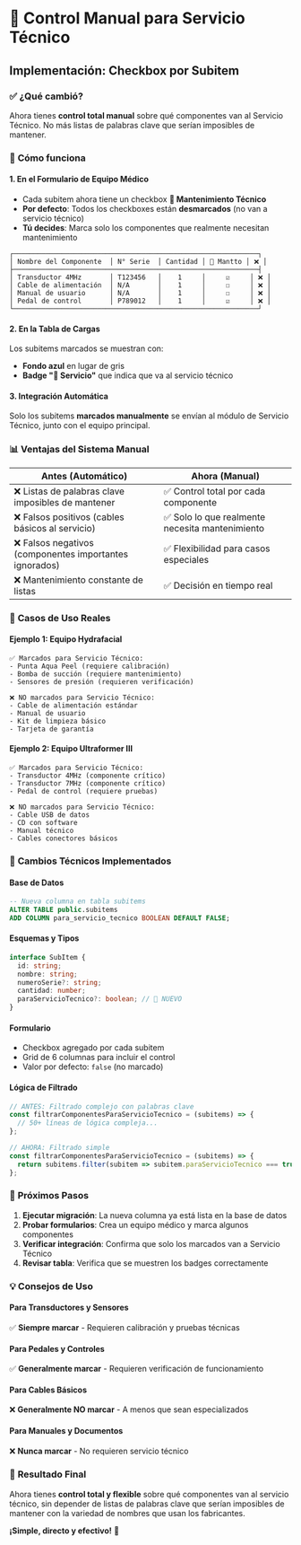 # 🎯 Control Manual para Servicio Técnico

## Implementación: Checkbox por Subitem

### ✅ **¿Qué cambió?**

Ahora tienes **control total manual** sobre qué componentes van al Servicio Técnico. No más listas de palabras clave que serían imposibles de mantener.

### 🔧 **Cómo funciona**

#### 1. **En el Formulario de Equipo Médico**
- Cada subitem ahora tiene un checkbox **🔧 Mantenimiento Técnico**
- **Por defecto**: Todos los checkboxes están **desmarcados** (no van a servicio técnico)
- **Tú decides**: Marca solo los componentes que realmente necesitan mantenimiento

```
┌─────────────────────────────────────────────────────────────┐
│ Nombre del Componente  │ N° Serie  │ Cantidad │ 🔧 Mantto │ ❌ │
├─────────────────────────────────────────────────────────────┤
│ Transductor 4MHz       │ T123456   │    1     │     ☑️     │ ❌ │
│ Cable de alimentación  │ N/A       │    1     │     ☐     │ ❌ │
│ Manual de usuario      │ N/A       │    1     │     ☐     │ ❌ │
│ Pedal de control       │ P789012   │    1     │     ☑️     │ ❌ │
└─────────────────────────────────────────────────────────────┘
```

#### 2. **En la Tabla de Cargas**
Los subitems marcados se muestran con:
- **Fondo azul** en lugar de gris
- **Badge "🔧 Servicio"** que indica que va al servicio técnico

#### 3. **Integración Automática**
Solo los subitems **marcados manualmente** se envían al módulo de Servicio Técnico, junto con el equipo principal.

### 📊 **Ventajas del Sistema Manual**

| **Antes (Automático)**                    | **Ahora (Manual)** |
|--------------------------------------------|--------------------|
| ❌ Listas de palabras clave imposibles de mantener | ✅ Control total por cada componente |
| ❌ Falsos positivos (cables básicos al servicio) | ✅ Solo lo que realmente necesita mantenimiento |
| ❌ Falsos negativos (componentes importantes ignorados) | ✅ Flexibilidad para casos especiales |
| ❌ Mantenimiento constante de listas | ✅ Decisión en tiempo real |

### 🎯 **Casos de Uso Reales**

#### **Ejemplo 1: Equipo Hydrafacial**
```
✅ Marcados para Servicio Técnico:
- Punta Aqua Peel (requiere calibración)
- Bomba de succión (requiere mantenimiento)
- Sensores de presión (requieren verificación)

❌ NO marcados para Servicio Técnico:
- Cable de alimentación estándar
- Manual de usuario
- Kit de limpieza básico
- Tarjeta de garantía
```

#### **Ejemplo 2: Equipo Ultraformer III**
```
✅ Marcados para Servicio Técnico:
- Transductor 4MHz (componente crítico)
- Transductor 7MHz (componente crítico)
- Pedal de control (requiere pruebas)

❌ NO marcados para Servicio Técnico:
- Cable USB de datos
- CD con software
- Manual técnico
- Cables conectores básicos
```

### 🔧 **Cambios Técnicos Implementados**

#### **Base de Datos**
```sql
-- Nueva columna en tabla subitems
ALTER TABLE public.subitems 
ADD COLUMN para_servicio_tecnico BOOLEAN DEFAULT FALSE;
```

#### **Esquemas y Tipos**
```typescript
interface SubItem {
  id: string;
  nombre: string;
  numeroSerie?: string;
  cantidad: number;
  paraServicioTecnico?: boolean; // 🎯 NUEVO
}
```

#### **Formulario**
- Checkbox agregado por cada subitem
- Grid de 6 columnas para incluir el control
- Valor por defecto: `false` (no marcado)

#### **Lógica de Filtrado**
```typescript
// ANTES: Filtrado complejo con palabras clave
const filtrarComponentesParaServicioTecnico = (subitems) => {
  // 50+ líneas de lógica compleja...
};

// AHORA: Filtrado simple
const filtrarComponentesParaServicioTecnico = (subitems) => {
  return subitems.filter(subitem => subitem.paraServicioTecnico === true);
};
```

### 🚀 **Próximos Pasos**

1. **Ejecutar migración**: La nueva columna ya está lista en la base de datos
2. **Probar formularios**: Crea un equipo médico y marca algunos componentes
3. **Verificar integración**: Confirma que solo los marcados van a Servicio Técnico
4. **Revisar tabla**: Verifica que se muestren los badges correctamente

### 💡 **Consejos de Uso**

#### **Para Transductores y Sensores**
✅ **Siempre marcar** - Requieren calibración y pruebas técnicas

#### **Para Pedales y Controles**
✅ **Generalmente marcar** - Requieren verificación de funcionamiento

#### **Para Cables Básicos**
❌ **Generalmente NO marcar** - A menos que sean especializados

#### **Para Manuales y Documentos**
❌ **Nunca marcar** - No requieren servicio técnico

### 🎯 **Resultado Final**

Ahora tienes **control total y flexible** sobre qué componentes van al servicio técnico, sin depender de listas de palabras clave que serían imposibles de mantener con la variedad de nombres que usan los fabricantes.

**¡Simple, directo y efectivo!** 🚀 